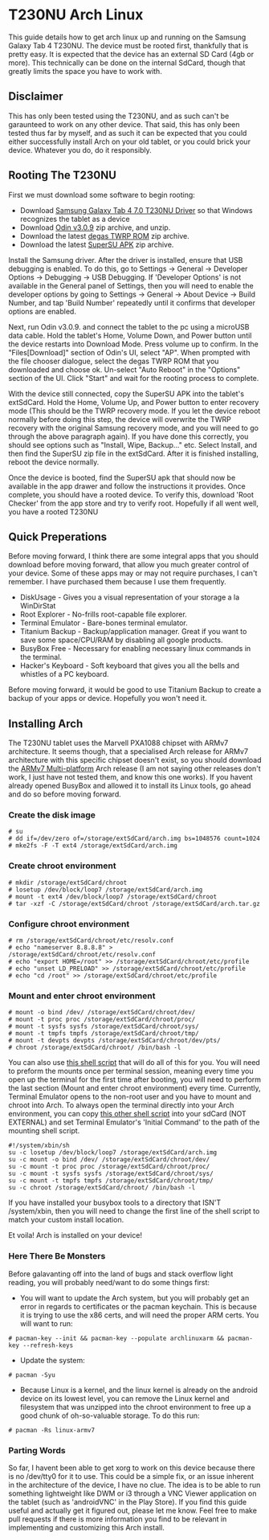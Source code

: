 # T230NU Arch Linux
This guide details how to get arch linux up and running on the Samsung Galaxy Tab 4 T230NU. The device must be rooted first, thankfully that is pretty easy. It is expected that the device has an external SD Card (4gb or more). This technically can be done on the internal SdCard, though that greatly limits the space you have to work with.

## Disclaimer
This has only been tested using the T230NU, and as such can't be garaunteed to work on any other device. That said, this has only been tested thus far by myself, and as such it can be expected that you could either successfully install Arch on your old tablet, or you could brick your device. Whatever you do, do it responsibly.

## Rooting The T230NU
First we must download some software to begin rooting:

- Download [Samsung Galaxy Tab 4 7.0 T230NU Driver](https://org.downloadcenter.samsung.com/downloadfile/ContentsFile.aspx?CDSite=US&CttFileID=6968032&CDCttType=SW&ModelType=C&ModelName=SM-T230NZWAXAR&VPath=SW/201801/20180105081701718/SAMSUNG_USB_Driver_for_Mobile_Phones_ver_1.5.65.0.exe) so that Windows recognizes the tablet as a device
- Download [Odin v3.0.9](https://odindownload.com/download/Odin_v3.09.zip) zip archive, and unzip.
- Download the latest [degas TWRP ROM](https://eu.dl.twrp.me/degas/) zip archive.
- Download the latest [SuperSU APK](http://supersuroot.org/downloads/SuperSU-v2.82-201705271822.zip) zip archive.

Install the Samsung driver. After the driver is installed, ensure that USB debugging is enabled. To do this, go to Settings -> General -> Developer Options -> Debugging -> USB Debugging. If 'Developer Options' is not available in the General panel of Settings, then you will need to enable the developer options by going to Settings -> General -> About Device -> Build Number, and tap 'Build Number' repeatedly until it confirms that developer options are enabled.

Next, run Odin v3.0.9. and connect the tablet to the pc using a microUSB data cable. Hold the tablet's Home, Volume Down, and Power button until the device restarts into Download Mode. Press volume up to confirm. In the "Files[Download]" section of Odin's UI, select "AP". When prompted with the file chooser dialogue, select the degas TWRP ROM that you downloaded and choose ok. Un-select "Auto Reboot" in the "Options" section of the UI. Click "Start" and wait for the rooting process to complete.

With the device still connected, copy the SuperSU APK into the tablet's extSdCard. Hold the Home, Volume Up, and Power button to enter recovery mode (This should be the TWRP recovery mode. If you let the device reboot normally before doing this step, the device will overwrite the TWRP recovery with the original Samsung recovery mode, and you will need to go through the above paragraph again). If you have done this correctly, you should see options such as "Install, Wipe, Backup..." etc. Select Install, and then find the SuperSU zip file in the extSdCard. After it is finished installing, reboot the device normally.

Once the device is booted, find the SuperSU apk that should now be available in the app drawer and follow the instructions it provides. Once complete, you should have a rooted device. To verify this, download 'Root Checker' from the app store and try to verify root. Hopefully if all went well, you have a rooted T230NU

## Quick Preperations
Before moving forward, I think there are some integral apps that you should download before moving forward, that allow you much greater control of your device. Some of these apps may or may not require purchases, I can't remember. I have purchased them because I use them frequently.
- DiskUsage - Gives you a visual representation of your storage a la WinDirStat
- Root Explorer - No-frills root-capable file explorer.
- Terminal Emulator - Bare-bones terminal emulator.
- Titanium Backup - Backup/application manager. Great if you want to save some space/CPU/RAM by disabling all google products.
- BusyBox Free - Necessary for enabling necessary linux commands in the terminal.
- Hacker's Keyboard - Soft keyboard that gives you all the bells and whistles of a PC keyboard.

Before moving forward, it would be good to use Titanium Backup to create a backup of your apps or device. Hopefully you won't need it.

## Installing Arch

The T230NU tablet uses the Marvell PXA1088 chipset with ARMv7 architecture. It seems though, that a specialised Arch release for ARMv7 architecture with this specific chipset doesn't exist, so you should download the [ARMv7 Multi-platform](http://os.archlinuxarm.org/os/ArchLinuxARM-armv7-latest.tar.gz) Arch release (I am not saying other releases don't work, I just have not tested them, and know this one works). If you havent already opened BusyBox and allowed it to install its Linux tools, go ahead and do so before moving forward.

### Create the disk image
```
# su
# dd if=/dev/zero of=/storage/extSdCard/arch.img bs=1048576 count=1024
# mke2fs -F -T ext4 /storage/extSdCard/arch.img
```
### Create chroot environment
```
# mkdir /storage/extSdCard/chroot
# losetup /dev/block/loop7 /storage/extSdCard/arch.img
# mount -t ext4 /dev/block/loop7 /storage/extSdCard/chroot
# tar -xzf -C /storage/extSdCard/chroot /storage/extSdCard/arch.tar.gz
```
### Configure chroot environment
```
# rm /storage/extSdCard/chroot/etc/resolv.conf
# echo "nameserver 8.8.8.8" > /storage/extSdCard/chroot/etc/resolv.conf
# echo "export HOME=/root" >> /storage/extSdCard/chroot/etc/profile
# echo "unset LD_PRELOAD" >> /storage/extSdCard/chroot/etc/profile
# echo "cd /root" >> /storage/extSdCard/chroot/etc/profile
```
### Mount and enter chroot environment
```
# mount -o bind /dev/ /storage/extSdCard/chroot/dev/
# mount -t proc proc /storage/extSdCard/chroot/proc/
# mount -t sysfs sysfs /storage/extSdCard/chroot/sys/
# mount -t tmpfs tmpfs /storage/extSdCard/chroot/tmp/
# mount -t devpts devpts /storage/extSdCard/chroot/dev/pts/
# chroot /storage/extSdCard/chroot/ /bin/bash -l 
```

You can also use [this shell script]() that will do all of this for you. You will need to preform the mounts once per terminal session, meaning every time you open up the terminal for the first time after booting, you will need to perform the last section (Mount and enter chroot environment) every time. Currently, Terminal Emulator opens to the non-root user and you have to mount and chroot into Arch. To always open the terminal directly into your Arch environment, you can copy [this other shell script]() into your sdCard (NOT EXTERNAL) and set Terminal Emulator's 'Initial Command' to the path of the mounting shell script. 

```
#!/system/xbin/sh
su -c losetup /dev/block/loop7 /storage/extSdCard/arch.img
su -c mount -o bind /dev/ /storage/extSdCard/chroot/dev/
su -c mount -t proc proc /storage/extSdCard/chroot/proc/
su -c mount -t sysfs sysfs /storage/extSdCard/chroot/sys/
su -c mount -t tmpfs tmpfs /storage/extSdCard/chroot/tmp/
su -c chroot /storage/extSdCard/chroot/ /bin/bash -l 
```

If you have installed your busybox tools to a directory that ISN'T /system/xbin, then you will need to change the first line of the shell script to match your custom install location.

Et voila! Arch is installed on your device!

### Here There Be Monsters
Before galavanting off into the land of bugs and stack overflow light reading, you will probably need/want to do some things first:
- You will want to update the Arch system, but you will probably get an error in regards to certificates or the pacman keychain. This is because it is trying to use the x86 certs, and will need the proper ARM certs. You will want to run:
```
# pacman-key --init && pacman-key --populate archlinuxarm && pacman-key --refresh-keys
```
- Update the system:
```
# pacman -Syu
```
- Because Linux is a kernel, and the linux kernel is already on the android device on its lowest level, you can remove the Linux kernel and filesystem that was unzipped into the chroot environment to free up a good chunk of oh-so-valuable storage. To do this run:
```
# pacman -Rs linux-armv7
```

### Parting Words
So far, I havent been able to get xorg to work on this device because there is no /dev/tty0 for it to use. This could be a simple fix, or an issue inherent in the architecture of the device, I have no clue. The idea is to be able to run something lightweight like DWM or i3 through a VNC Viewer application on the tablet (such as 'androidVNC' in the Play Store). If you find this guide useful and actually get it figured out, please let me know. Feel free to make pull requests if there is more information you find to be relevant in implementing and customizing this Arch install.

